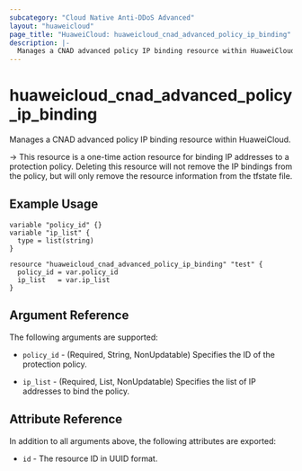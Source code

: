 ```yaml
---
subcategory: "Cloud Native Anti-DDoS Advanced"
layout: "huaweicloud"
page_title: "HuaweiCloud: huaweicloud_cnad_advanced_policy_ip_binding"
description: |-
  Manages a CNAD advanced policy IP binding resource within HuaweiCloud.
---
```


# huaweicloud_cnad_advanced_policy_ip_binding

Manages a CNAD advanced policy IP binding resource within HuaweiCloud.

-> This resource is a one-time action resource for binding IP addresses to a protection policy. Deleting this resource
   will not remove the IP bindings from the policy, but will only remove the resource information from the tfstate file.

## Example Usage

```hcl
variable "policy_id" {}
variable "ip_list" {
  type = list(string)
}

resource "huaweicloud_cnad_advanced_policy_ip_binding" "test" {
  policy_id = var.policy_id
  ip_list   = var.ip_list
}
```

## Argument Reference

The following arguments are supported:

* `policy_id` - (Required, String, NonUpdatable) Specifies the ID of the protection policy.

* `ip_list` - (Required, List, NonUpdatable) Specifies the list of IP addresses to bind the policy.

## Attribute Reference

In addition to all arguments above, the following attributes are exported:

* `id` - The resource ID in UUID format.
